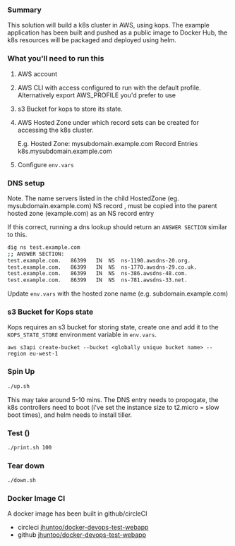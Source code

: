 ### Summary

This solution will build a k8s cluster in AWS, using kops. 
The example application has been built and pushed as a public image to Docker Hub, the k8s resources will be packaged and deployed using helm.


### What you'll need to run this
1. AWS account
2. AWS CLI with access configured to run with the default profile. Alternatively export AWS_PROFILE you'd prefer to use
3. s3 Bucket for kops to store its state.
4. AWS Hosted Zone under which record sets can be created for accessing the k8s cluster. 
   
   E.g.
   Hosted Zone:     mysubdomain.example.com
   Record Entries   k8s.mysubdomain.example.com
4. Configure `env.vars`
   
### DNS setup   

Note. The name servers listed in the child HostedZone (eg. mysubdomain.example.com) NS record , must be copied into the parent hosted zone (example.com) as an NS record entry

If this correct, running a dns lookup should return an `ANSWER SECTION` similar to this.
```bash
dig ns test.example.com
;; ANSWER SECTION:
test.example.com.	86399	IN	NS	ns-1190.awsdns-20.org.
test.example.com.	86399	IN	NS	ns-1770.awsdns-29.co.uk.
test.example.com.	86399	IN	NS	ns-386.awsdns-48.com.
test.example.com.	86399	IN	NS	ns-781.awsdns-33.net.
```
Update `env.vars` with the hosted zone name (e.g. subdomain.example.com)

### s3 Bucket for Kops state 
Kops requires an s3 bucket for storing state, create one and add it to the `KOPS_STATE_STORE` environment variable in `env.vars`.

`aws s3api create-bucket --bucket <globally unique bucket name> --region eu-west-1`

### Spin Up

```bash
./up.sh
```

This may take around 5-10 mins. The DNS entry needs to propogate, the k8s controllers need to boot (i've set the instance size to t2.micro = slow boot times), and helm needs to install tiller.

### Test ()

```bash
./print.sh 100
```


### Tear down

```bash
./down.sh
```



### Docker Image CI

A docker image has been built in github/circleCI 
- circleci [jhuntoo/docker-devops-test-webapp](https://circleci.com/gh/jhuntoo/docker-devops-test-webapp)
- github [jhuntoo/docker-devops-test-webapp](https://github.com/jhuntoo/docker-devops-test-webapp)
